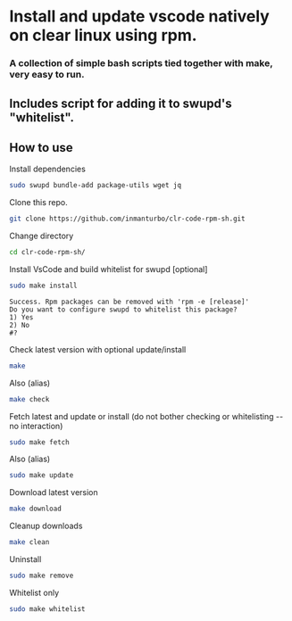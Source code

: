 # Install and update vscode natively on clear linux using rpm.

### A collection of simple bash scripts tied together with make, very easy to run.

## Includes script for adding it to swupd's "whitelist".

## How to use
Install dependencies
```bash
sudo swupd bundle-add package-utils wget jq
```

Clone this repo.

```bash
git clone https://github.com/inmanturbo/clr-code-rpm-sh.git
```
Change directory
```bash
cd clr-code-rpm-sh/
```

Install VsCode and build whitelist for swupd [optional]
```bash
sudo make install
```
````
Success. Rpm packages can be removed with 'rpm -e [release]'
Do you want to configure swupd to whitelist this package?
1) Yes
2) No
#? 
````

Check latest version with optional update/install
```bash
make
```
Also (alias)
```bash
make check
```
Fetch latest and update or install (do not bother checking or whitelisting -- no interaction)

```bash
sudo make fetch
```
Also (alias)
```bash
sudo make update
```
Download latest version
```bash
make download
```
Cleanup downloads
```bash
make clean
```
Uninstall
```bash
sudo make remove
```
Whitelist only
```bash
sudo make whitelist
```


